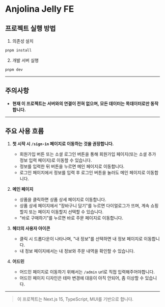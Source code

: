 # Anjolina Jelly FE

## 프로젝트 실행 방법

1. 의존성 설치

```bash
pnpm install
```

2. 개발 서버 실행

```bash
pnpm dev
```

---

## 주의사항

- **현재 이 프로젝트는 서버와의 연결이 전혀 없으며, 모든 데이터는 목데이터로만 동작합니다.**

---

## 주요 사용 흐름

1. **첫 시작 시 `/sign-in` 페이지로 이동하는 것을 권장합니다.**

   - 회원가입 버튼 또는 소셜 로그인 버튼을 통해 회원가입 페이지(또는 소셜 추가정보 입력 페이지)로 이동할 수 있습니다.
   - 정보를 입력한 뒤 버튼을 누르면 메인 페이지로 이동합니다.
   - 로그인 페이지에서 정보를 입력 후 로그인 버튼을 눌러도 메인 페이지로 이동합니다.

2. **메인 페이지**

   - 상품을 클릭하면 상품 상세 페이지로 이동합니다.
   - 상품 상세 페이지에서 "장바구니 담기"를 누르면 다이얼로그가 뜨며, 계속 쇼핑할지 또는 페이지 이동할지 선택할 수 있습니다.
   - "바로 구매하기"를 누르면 바로 주문 페이지로 이동합니다.

3. **헤더의 사용자 아이콘**

   - 클릭 시 드롭다운이 나타나며, "내 정보"를 선택하면 내 정보 페이지로 이동합니다.
   - 내 정보 페이지에서는 내 정보와 주문 내역을 확인할 수 있습니다.

4. **어드민**
   - 어드민 페이지로 이동하기 위해서는 `/admin` url로 직접 입력해주어야합니다.
   - 어드민 페이지 디자인은 테마 변경에 대응이 아직 안되어, 좀 이상할 수 있습니다.

---

> 이 프로젝트는 Next.js 15, TypeScript, MUI를 기반으로 합니다.
